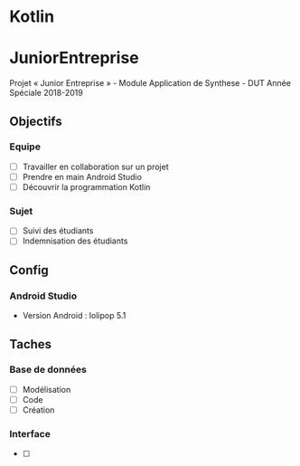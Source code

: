 # Kotlin
# JuniorEntreprise
Projet « Junior Entreprise » - Module Application de Synthese - DUT Année Spéciale 2018-2019

## Objectifs
### Equipe
- [ ] Travailler en collaboration sur un projet
- [ ] Prendre en main Android Studio
- [ ] Découvrir la programmation Kotlin

### Sujet
- [ ] Suivi des étudiants
- [ ] Indemnisation des étudiants

## Config
### Android Studio
- Version Android : lolipop 5.1

## Taches
### Base de données
- [ ] Modélisation
- [ ] Code
- [ ] Création
### Interface
- [ ] 
### 